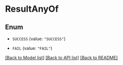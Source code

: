 # ResultAnyOf

## Enum


* `SUCCESS` (value: `"SUCCESS"`)

* `FAIL` (value: `"FAIL"`)


[[Back to Model list]](../README.md#documentation-for-models) [[Back to API list]](../README.md#documentation-for-api-endpoints) [[Back to README]](../README.md)


